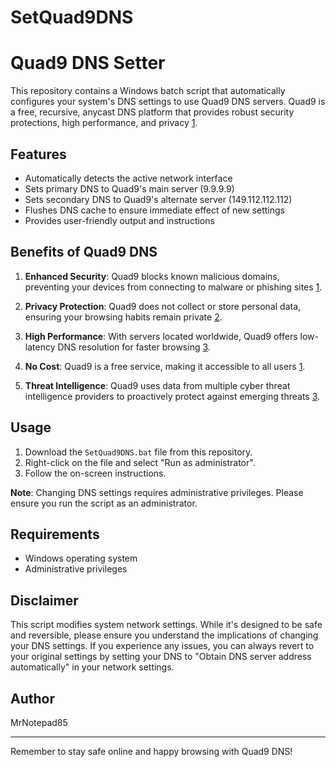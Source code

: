 # SetQuad9DNS
# Quad9 DNS Setter

This repository contains a Windows batch script that automatically configures your system's DNS settings to use Quad9 DNS servers. Quad9 is a free, recursive, anycast DNS platform that provides robust security protections, high performance, and privacy [1](https://quad9.com/about/).

## Features

- Automatically detects the active network interface
- Sets primary DNS to Quad9's main server (9.9.9.9)
- Sets secondary DNS to Quad9's alternate server (149.112.112.112)
- Flushes DNS cache to ensure immediate effect of new settings
- Provides user-friendly output and instructions

## Benefits of Quad9 DNS

1. **Enhanced Security**: Quad9 blocks known malicious domains, preventing your devices from connecting to malware or phishing sites [1](https://quad9.com/about/).

2. **Privacy Protection**: Quad9 does not collect or store personal data, ensuring your browsing habits remain private [2](https://quad9.net/service/service-addresses-and-features/).

3. **High Performance**: With servers located worldwide, Quad9 offers low-latency DNS resolution for faster browsing [3](https://techreviewadvisor.com/what-is-quad9-dns/).

4. **No Cost**: Quad9 is a free service, making it accessible to all users [1](https://quad9.com/about/).

5. **Threat Intelligence**: Quad9 uses data from multiple cyber threat intelligence providers to proactively protect against emerging threats [3](https://techreviewadvisor.com/what-is-quad9-dns/).

## Usage

1. Download the `SetQuad9DNS.bat` file from this repository.
2. Right-click on the file and select "Run as administrator".
3. Follow the on-screen instructions.

**Note**: Changing DNS settings requires administrative privileges. Please ensure you run the script as an administrator.

## Requirements

- Windows operating system
- Administrative privileges

## Disclaimer

This script modifies system network settings. While it's designed to be safe and reversible, please ensure you understand the implications of changing your DNS settings. If you experience any issues, you can always revert to your original settings by setting your DNS to "Obtain DNS server address automatically" in your network settings.

## Author

MrNotepad85

---

Remember to stay safe online and happy browsing with Quad9 DNS!
